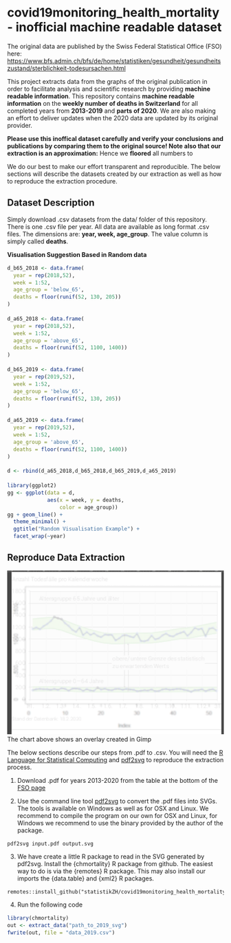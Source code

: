 # covid19monitoring_health_mortality - inofficial machine readable dataset

The original data are published by the Swiss Federal Statistical Office (FSO) here: 
https://www.bfs.admin.ch/bfs/de/home/statistiken/gesundheit/gesundheitszustand/sterblichkeit-todesursachen.html

This project extracts data from the graphs of the original publication in order to facilitate analysis and scientific research by providing **machine readable information**. This repository contains **machine readable information** on the **weekly number of deaths in Switzerland** for all completed years from **2013-2019** and **parts of 2020**. We are also making an effort to deliver updates when the 2020 data are updated by its original provider. 

**Please use this inoffical dataset carefully and verify your conclusions and publications by comparing them to the original source! Note also that our extraction is an approximation:** Hence we **floored** all numbers to 

We do our best to make our effort transparent and reproducible. The below sections will describe the datasets created by our extraction as well as how to reproduce the extraction procedure.

## Dataset Description

Simply download .csv datasets from the data/ folder of this repository. There is one .csv file per year. 
All data are available as long format .csv files. The dimensions are: **year, week, age_group**. The value column is 
simply called **deaths**. 

**Visualisation Suggestion Based in Random data**



```r
d_b65_2018 <- data.frame(
  year = rep(2018,52),
  week = 1:52,
  age_group = 'below_65',
  deaths = floor(runif(52, 130, 205))
)

d_a65_2018 <- data.frame(
  year = rep(2018,52),
  week = 1:52,
  age_group = 'above_65',
  deaths = floor(runif(52, 1100, 1400))
)

d_b65_2019 <- data.frame(
  year = rep(2019,52),
  week = 1:52,
  age_group = 'below_65',
  deaths = floor(runif(52, 130, 205))
)

d_a65_2019 <- data.frame(
  year = rep(2019,52),
  week = 1:52,
  age_group = 'above_65',
  deaths = floor(runif(52, 1100, 1400))
)

d <- rbind(d_a65_2018,d_b65_2018,d_b65_2019,d_a65_2019)

library(ggplot2)
gg <- ggplot(data = d,
             aes(x = week, y = deaths,
                 color = age_group))
gg + geom_line() +
  theme_minimal() + 
  ggtitle("Random Visualisation Example") +
  facet_wrap(~year)

```



## Reproduce Data Extraction


![overlap](overlap.png)
The chart above shows an overlay created in Gimp

The below sections describe our steps from .pdf to .csv. You will need the [R Language for Statistical Computing](https://www.r-project.org/) and [pdf2svg](https://github.com/dawbarton/pdf2svg) to reproduce the extraction process. 

1. Download .pdf for years 2013-2020 from the table at the bottom of the [FSO page](https://www.bfs.admin.ch/bfs/de/home/statistiken/gesundheit/gesundheitszustand/sterblichkeit-todesursachen.html)

2. Use the command line tool [pdf2svg](https://github.com/dawbarton/pdf2svg) to convert the .pdf files into SVGs. The tools is available on Windows as well as for OSX and Linux. We recommend to compile the program on our own for OSX and Linux, for Windows we recommend to use the binary provided by the author of the package. 

```
pdf2svg input.pdf output.svg
```

3. We have create a little R package to read in the SVG generated by pdf2svg. Install the {chmortality} R package from github. The easiest way to do is via the {remotes} R package. This may also install our imports the {data.table} and {xml2} R packages. 

```
remotes::install_github("statistikZH/covid19monitoring_health_mortality")
```

4. Run the following code 

```r
library(chmortality)
out <- extract_data("path_to_2019_svg")
fwrite(out, file = "data_2019.csv")


```












